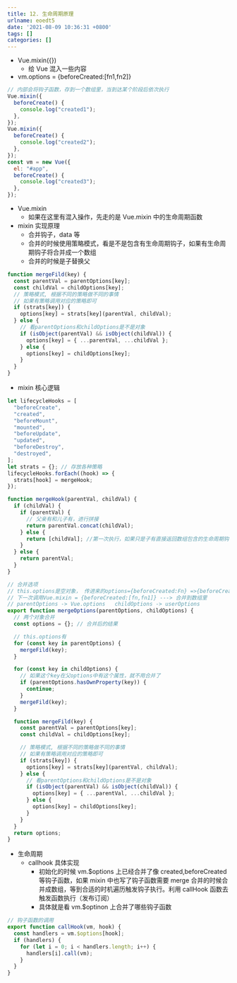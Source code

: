 ```yaml
---
title: 12. 生命周期原理
urlname: eoedt5
date: '2021-08-09 10:36:31 +0800'
tags: []
categories: []
---
```


- Vue.mixin({})
  - 给 Vue 混入一些内容
- vm.options = {beforeCreated:[fn1,fn2]}

```javascript
// 内部会将钩子函数，存到一个数组里，当到达某个阶段后依次执行
Vue.mixin({
  beforeCreate() {
    console.log("created1");
  },
});
Vue.mixin({
  beforeCreate() {
    console.log("created2");
  },
});
const vm = new Vue({
  el: "#app",
  beforeCreate() {
    console.log("created3");
  },
});
```

- Vue.mixin
  - 如果在这里有混入操作，先走的是 Vue.mixin 中的生命周期函数
- mixin 实现原理
  - 合并钩子，data 等
  - 合并的时候使用策略模式，看是不是包含有生命周期钩子，如果有生命周期钩子将合并成一个数组
  - 合并的时候是子替换父

```javascript
function mergeFild(key) {
  const parentVal = parentOptions[key];
  const childVal = childOptions[key];
  // 策略模式, 根据不同的策略做不同的事情
  // 如果有策略调用对应的策略即可
  if (strats[key]) {
    options[key] = strats[key](parentVal, childVal);
  } else {
    // 看parentOptions和childOptions是不是对象
    if (isObject(parentVal) && isObject(childVal)) {
      options[key] = { ...parentVal, ...childVal };
    } else {
      options[key] = childOptions[key];
    }
  }
}
```

- mixin 核心逻辑

```javascript
let lifecycleHooks = [
  "beforeCreate",
  "created",
  "beforeMount",
  "mounted",
  "beforeUpdate",
  "updated",
  "beforeDestroy",
  "destroyed",
];
let strats = {}; // 存放各种策略
lifecycleHooks.forEach((hook) => {
  strats[hook] = mergeHook;
});

function mergeHook(parentVal, childVal) {
  if (childVal) {
    if (parentVal) {
      // 父亲有和儿子有，进行拼接
      return parentVal.concat(childVal);
    } else {
      return [childVal]; //第一次执行，如果只是子有直接返回数组包含的生命周期钩子
    }
  } else {
    return parentVal;
  }
}

// 合并选项
// this.options是空对象， 传进来的options={beforeCreated:Fn} =>{beforeCreated:[fn]}
// 下一次调用Vue.mixin = {beforeCreated:[fn,fn1]} ---> 合并到数组里
// parentOptions -> Vue.options   childOptions -> userOptions
export function mergeOptions(parentOptions, childOptions) {
  // 两个对象合并
  const options = {}; // 合并后的结果

  // this.options有
  for (const key in parentOptions) {
    mergeFild(key);
  }

  for (const key in childOptions) {
    // 如果这个key在父options中有这个属性，就不用合并了
    if (parentOptions.hasOwnProperty(key)) {
      continue;
    }
    mergeFild(key);
  }

  function mergeFild(key) {
    const parentVal = parentOptions[key];
    const childVal = childOptions[key];

    // 策略模式, 根据不同的策略做不同的事情
    // 如果有策略调用对应的策略即可
    if (strats[key]) {
      options[key] = strats[key](parentVal, childVal);
    } else {
      // 看parentOptions和childOptions是不是对象
      if (isObject(parentVal) && isObject(childVal)) {
        options[key] = { ...parentVal, ...childVal };
      } else {
        options[key] = childOptions[key];
      }
    }
  }
  return options;
}
```

- 生命周期
  - callhook 具体实现
    - 初始化的时候 vm.$options 上已经合并了像 created,beforeCreated 等钩子函数，如果 mixin 中也写了钩子函数需要 merge 合并的时候合并成数组，等到合适的时机遍历触发钩子执行。利用 callHook 函数去触发函数执行（发布订阅）
    - 具体就是看 vm.$optinon 上合并了哪些钩子函数

```javascript
// 钩子函数的调用
export function callHook(vm, hook) {
  const handlers = vm.$options[hook];
  if (handlers) {
    for (let i = 0; i < handlers.length; i++) {
      handlers[i].call(vm);
    }
  }
}
```

